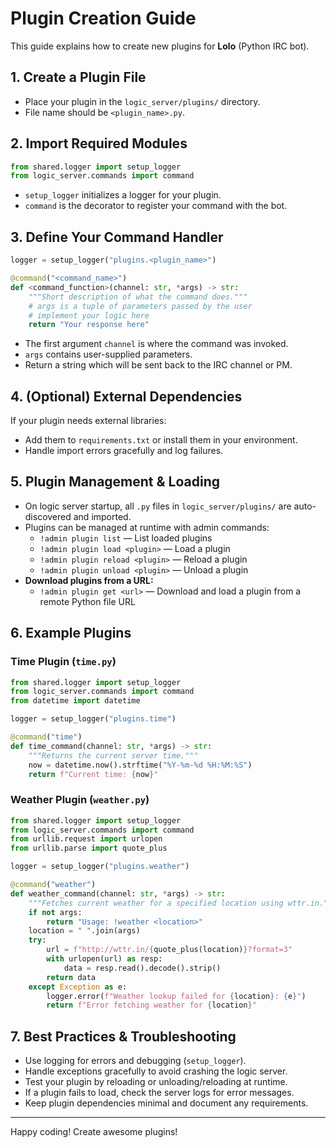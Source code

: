 # Plugin Creation Guide

This guide explains how to create new plugins for **Lolo** (Python IRC bot).

## 1. Create a Plugin File
- Place your plugin in the `logic_server/plugins/` directory.
- File name should be `<plugin_name>.py`.

## 2. Import Required Modules
```python
from shared.logger import setup_logger
from logic_server.commands import command
```
- `setup_logger` initializes a logger for your plugin.
- `command` is the decorator to register your command with the bot.

## 3. Define Your Command Handler
```python
logger = setup_logger("plugins.<plugin_name>")

@command("<command_name>")
def <command_function>(channel: str, *args) -> str:
    """Short description of what the command does."""
    # args is a tuple of parameters passed by the user
    # implement your logic here
    return "Your response here"
```
- The first argument `channel` is where the command was invoked.
- `args` contains user-supplied parameters.
- Return a string which will be sent back to the IRC channel or PM.

## 4. (Optional) External Dependencies
If your plugin needs external libraries:
- Add them to `requirements.txt` or install them in your environment.
- Handle import errors gracefully and log failures.

## 5. Plugin Management & Loading
- On logic server startup, all `.py` files in `logic_server/plugins/` are auto-discovered and imported.
- Plugins can be managed at runtime with admin commands:
  - `!admin plugin list` — List loaded plugins
  - `!admin plugin load <plugin>` — Load a plugin
  - `!admin plugin reload <plugin>` — Reload a plugin
  - `!admin plugin unload <plugin>` — Unload a plugin
- **Download plugins from a URL:**
  - `!admin plugin get <url>` — Download and load a plugin from a remote Python file URL

## 6. Example Plugins

### Time Plugin (`time.py`)
```python
from shared.logger import setup_logger
from logic_server.commands import command
from datetime import datetime

logger = setup_logger("plugins.time")

@command("time")
def time_command(channel: str, *args) -> str:
    """Returns the current server time."""
    now = datetime.now().strftime("%Y-%m-%d %H:%M:%S")
    return f"Current time: {now}"
```

### Weather Plugin (`weather.py`)
```python
from shared.logger import setup_logger
from logic_server.commands import command
from urllib.request import urlopen
from urllib.parse import quote_plus

logger = setup_logger("plugins.weather")

@command("weather")
def weather_command(channel: str, *args) -> str:
    """Fetches current weather for a specified location using wttr.in."""
    if not args:
        return "Usage: !weather <location>"
    location = " ".join(args)
    try:
        url = f"http://wttr.in/{quote_plus(location)}?format=3"
        with urlopen(url) as resp:
            data = resp.read().decode().strip()
        return data
    except Exception as e:
        logger.error(f"Weather lookup failed for {location}: {e}")
        return f"Error fetching weather for {location}"
```

## 7. Best Practices & Troubleshooting
- Use logging for errors and debugging (`setup_logger`).
- Handle exceptions gracefully to avoid crashing the logic server.
- Test your plugin by reloading or unloading/reloading at runtime.
- If a plugin fails to load, check the server logs for error messages.
- Keep plugin dependencies minimal and document any requirements.

---
Happy coding! Create awesome plugins!
